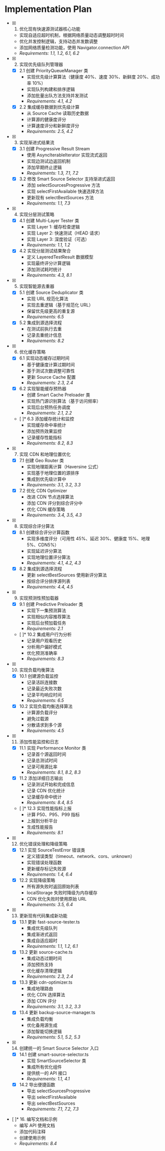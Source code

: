 # Implementation Plan

- [x] 1. 优化现有快速源测试器核心功能

  - 实现自适应超时机制，根据网络质量动态调整超时时间
  - 优化并发控制逻辑，支持动态并发数调整
  - 添加网络质量检测功能，使用 Navigator.connection API
  - _Requirements: 1.1, 1.2, 6.1, 6.2_

- [x] 2. 实现优先级队列管理器

  - [x] 2.1 创建 PriorityQueueManager 类
    - 实现优先级计算算法（健康度 40%、速度 30%、新鲜度 20%、成功率 10%）
    - 实现队列构建和排序逻辑
    - 添加批量出队方法支持并发测试
    - _Requirements: 4.1, 4.2_
  - [x] 2.2 集成缓存数据到优先级计算
    - 从 Source Cache 读取历史数据
    - 计算源的健康度评分
    - 计算速度评分和新鲜度评分
    - _Requirements: 2.5, 4.2_

- [x] 3. 实现渐进式结果流

  - [x] 3.1 创建 Progressive Result Stream
    - 使用 AsyncIterableIterator 实现流式返回
    - 实现边测试边返回机制
    - 添加早期终止逻辑
    - _Requirements: 1.3, 7.1, 7.2_
  - [x] 3.2 修改 Smart Source Selector 支持渐进式返回
    - 添加 selectSourcesProgressive 方法
    - 实现 selectFirstAvailable 快速选择方法
    - 更新现有 selectBestSources 方法
    - _Requirements: 1.1, 7.3_

- [x] 4. 实现分层测试策略

  - [x] 4.1 创建 Multi-Layer Tester 类
    - 实现 Layer 1: 缓存检查逻辑
    - 实现 Layer 2: 快速测试（HEAD 请求）
    - 实现 Layer 3: 深度验证（可选）
    - _Requirements: 1.1, 1.2_
  - [x] 4.2 实现分层测试结果聚合
    - 定义 LayeredTestResult 数据模型
    - 实现最终评分计算逻辑
    - 添加测试耗时统计
    - _Requirements: 4.3, 8.1_

- [x] 5. 实现智能源去重器

  - [x] 5.1 创建 Source Deduplicator 类
    - 实现 URL 规范化算法
    - 实现去重逻辑（基于规范化 URL）
    - 保留优先级更高的重复源
    - _Requirements: 6.5_
  - [x] 5.2 集成到源选择流程
    - 在测试前执行去重
    - 记录去重统计信息
    - _Requirements: 8.2_

- [x] 6. 优化缓存策略

  - [x] 6.1 实现动态缓存过期时间
    - 基于健康度计算过期时间
    - 基于测试次数调整可靠性
    - 更新 Source Cache 配置
    - _Requirements: 2.3, 2.4_
  - [x] 6.2 实现智能缓存预热器
    - 创建 Smart Cache Preloader 类
    - 实现热门源识别算法（基于访问频率）
    - 实现后台预热任务调度
    - _Requirements: 2.1, 2.2_
  - [ ]\* 6.3 添加缓存统计和监控
    - 实现缓存命中率统计
    - 添加预热效果监控
    - 记录缓存性能指标
    - _Requirements: 8.2, 8.3_

- [x] 7. 实现 CDN 和地理位置优化

  - [x] 7.1 创建 Geo Router 类
    - 实现地理距离计算（Haversine 公式）
    - 实现基于地理位置的源排序
    - 集成到优先级计算中
    - _Requirements: 3.1, 3.2, 3.3_
  - [x] 7.2 优化 CDN Optimizer
    - 改进 CDN 节点选择算法
    - 添加 CDN 评分到综合评分中
    - 优化 CDN 缓存策略
    - _Requirements: 3.4, 3.5, 4.3_

- [x] 8. 实现综合评分算法

  - [x] 8.1 创建综合评分计算函数
    - 实现多维度评分（可用性 45%、延迟 30%、健康度 15%、地理 5%、CDN5%）
    - 实现延迟评分算法
    - 实现地理位置评分算法
    - _Requirements: 4.1, 4.2, 4.3_
  - [x] 8.2 集成到源选择流程
    - 更新 selectBestSources 使用新评分算法
    - 按综合评分排序源列表
    - _Requirements: 4.4, 4.5_

- [x] 9. 实现预测性预加载器

  - [x] 9.1 创建 Predictive Preloader 类
    - 实现下一集预测算法
    - 实现相似内容推荐算法
    - 实现后台预加载任务
    - _Requirements: 2.1_
  - [ ]\* 10.2 集成用户行为分析
    - 记录用户观看历史
    - 分析用户偏好模式
    - 优化预测准确率
    - _Requirements: 8.3_

- [x] 10. 实现负载均衡算法

  - [x] 10.1 创建源负载监控
    - 记录活跃连接数
    - 记录最近失败次数
    - 记录平均响应时间
    - _Requirements: 6.5_
  - [x] 10.2 实现负载均衡选择算法
    - 计算源负载评分
    - 避免过载源
    - 分散请求到多个源
    - _Requirements: 4.5_

- [x] 11. 添加性能监控和日志

  - [x] 11.1 实现 Performance Monitor 类
    - 记录首个源返回时间
    - 记录总测试时间
    - 记录可用源比率
    - _Requirements: 8.1, 8.2, 8.3_
  - [x] 11.2 添加详细日志输出
    - 记录测试开始和完成信息
    - 记录 CDN 优化统计
    - 记录缓存命中统计
    - _Requirements: 8.4, 8.5_
  - [ ]\* 12.3 实现性能指标上报
    - 计算 P50、P95、P99 指标
    - 上报到分析平台
    - 生成性能报告
    - _Requirements: 8.1_

- [x] 12. 优化错误处理和降级策略

  - [x] 12.1 实现 SourceTestError 错误类
    - 定义错误类型（timeout、network、cors、unknown）
    - 实现错误处理函数
    - 更新缓存标记失败源
    - _Requirements: 1.4, 6.4_
  - [x] 12.2 实现降级策略
    - 所有源失败时返回原始列表
    - localStorage 失败时降级为内存缓存
    - CDN 优化失败时使用原始 URL
    - _Requirements: 3.5, 6.4_

- [x] 13. 更新现有代码集成新功能

  - [x] 13.1 更新 fast-source-tester.ts
    - 集成优先级队列
    - 集成渐进式返回
    - 集成自适应超时
    - _Requirements: 1.1, 1.2, 6.1_
  - [x] 13.2 更新 source-cache.ts
    - 集成动态过期时间
    - 添加预热支持
    - 优化缓存清理逻辑
    - _Requirements: 2.3, 2.4_
  - [x] 13.3 更新 cdn-optimizer.ts
    - 集成地理路由
    - 优化 CDN 选择算法
    - 添加 CDN 评分
    - _Requirements: 3.1, 3.2, 3.3_
  - [x] 13.4 更新 backup-source-manager.ts
    - 集成负载均衡
    - 优化备用源生成
    - 添加智能切换逻辑
    - _Requirements: 5.1, 5.2, 5.3_

- [x] 14. 创建统一的 Smart Source Selector 入口

  - [x] 14.1 创建 smart-source-selector.ts
    - 实现 SmartSourceSelector 类
    - 集成所有优化组件
    - 提供统一的 API 接口
    - _Requirements: 1.1, 4.1_
  - [x] 14.2 导出便捷函数
    - 导出 selectSourcesProgressive
    - 导出 selectFirstAvailable
    - 导出 selectBestSources
    - _Requirements: 7.1, 7.2, 7.3_

- [ ]\* 16. 编写文档和示例
  - 编写 API 使用文档
  - 添加代码注释
  - 创建使用示例
  - _Requirements: 8.4_
